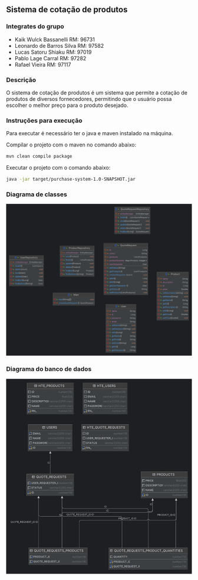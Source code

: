 ## Sistema de cotação de produtos

### Integrates do grupo

- Kaik Wulck Bassanelli    RM: 96731
- Leonardo de Barros Silva RM: 97582 
- Lucas Satoru Shiaku      RM: 97019
- Pablo Lage Carral        RM: 97282
- Rafael Vieira            RM: 97117

### Descrição

O sistema de cotação de produtos é um sistema que permite a cotação de produtos de diversos fornecedores, permitindo que o usuário possa escolher o melhor preço para o produto desejado.

### Instruções para execução

Para executar é necessário ter o java e maven instalado na máquina.

Compilar o projeto com o maven no comando abaixo:

```sh
mvn clean compile package
```

Executar o projeto com o comando abaixo:

```sh
java -jar target/purchase-system-1.0-SNAPSHOT.jar
```

### Diagrama de classes

![Diagrama de classes](https://github.com/kaikwb/purchase-system/blob/master/class_diagrams.png)

### Diagrama do banco de dados

![Diagrama do banco de dados](https://github.com/kaikwb/purchase-system/blob/master/db_schema.png)
